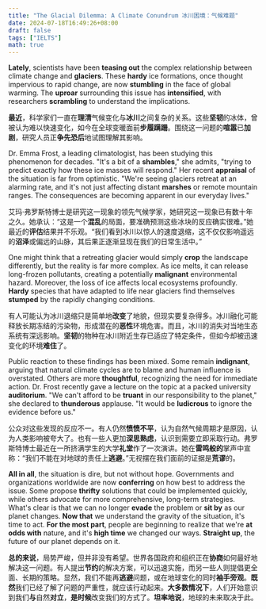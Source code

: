 ```yaml
---
title: "The Glacial Dilemma: A Climate Conundrum 冰川困境：气候难题"
date: 2024-07-18T16:49:26+08:00
draft: false
tags: ["IELTS"]
math: true
---
```


**Lately**, scientists have been **teasing out** the complex relationship between climate change and **glaciers**. These **hardy** ice formations, once thought impervious to rapid change, are now **stumbling** in the face of global warming. The **uproar** surrounding this issue has **intensified**, with researchers **scrambling** to understand the implications.

**最近**，科学家们一直在**理清**气候变化与**冰川**之间复杂的关系。这些**坚韧**的冰体，曾被认为难以快速变化，如今在全球变暖面前**步履蹒跚**。围绕这一问题的**喧嚣**已**加剧**，研究人员正**争先恐后**地试图理解其影响。

Dr. Emma Frost, a leading climatologist, has been studying this phenomenon for decades. "It's a bit of a **shambles**," she admits, "trying to predict exactly how these ice masses will respond." Her recent **appraisal** of the situation is far from optimistic. "We're seeing glaciers retreat at an alarming rate, and it's not just affecting distant **marshes** or remote mountain ranges. The consequences are becoming apparent in our everyday lives."

艾玛·弗罗斯特博士是研究这一现象的领先气候学家，她研究这一现象已有数十年之久。她承认：“这是一个**混乱**的局面，要准确预测这些冰块的反应确实很难。”她最近的**评估**结果并不乐观。“我们看到冰川以惊人的速度退缩，这不仅仅影响遥远的**沼泽**或偏远的山脉，其后果正逐渐显现在我们的日常生活中。”

One might think that a retreating glacier would simply **crop** the landscape differently, but the reality is far more complex. As ice  melts, it can release long-frozen pollutants, creating a potentially **malignant** environmental hazard. Moreover, the loss of ice affects local ecosystems profoundly. **Hardy** species that have adapted to life near glaciers find themselves **stumped** by the rapidly changing conditions.

有人可能认为冰川退缩只是简单地**改变**了地貌，但现实要复杂得多。冰川融化可能释放长期冻结的污染物，形成潜在的**恶性**环境危害。而且，冰川的消失对当地生态系统有深远影响。**坚韧**的物种在冰川附近生存已适应了特定条件，但如今却被迅速变化的环境**难住**了。

Public reaction to these findings has been mixed. Some remain **indignant**, arguing that natural climate cycles are to blame and human influence is overstated. Others are more **thoughtful**, recognizing the need for immediate action. Dr. Frost recently gave a lecture on the topic at a packed university **auditorium**. "We can't afford to be **truant** in our responsibility to the planet," she declared to **thunderous** applause. "It would be **ludicrous** to ignore the evidence before us."

公众对这些发现的反应不一。有人仍然**愤愤不平**，认为自然气候周期才是原因，认为人类影响被夸大了。也有一些人更加**深思熟虑**，认识到需要立即采取行动。弗罗斯特博士最近在一所挤满学生的大学**礼堂**作了一次演讲。她在**雷鸣般的**掌声中宣称：“我们不能在对地球的责任上**逃避**。”无视摆在我们面前的证据是**荒谬**的。

**All in all**, the situation is dire, but not without hope. Governments and organizations worldwide are now **conferring** on how best to address the issue. Some propose **thrifty** solutions that could be implemented quickly, while others advocate for  more comprehensive, long-term strategies. What's clear is that we can no longer **evade** the problem or **sit by** as our planet changes. **Now that** we understand the gravity of the situation, it's time to act. **For the most part**, people are beginning to realize that we're **at odds with** nature, and it's **high time** we changed our ways. **Straight up**, the future of our planet depends on it.

**总的来说**，局势严峻，但并非没有希望。世界各国政府和组织正在**协商**如何最好地解决这一问题。有人提出**节约**的解决方案，可以迅速实施，而另一些人则提倡更全面、长期的策略。显然，我们不能再**逃避**问题，或在地球变化的同时**袖手旁观**。**既然**我们已经了解了问题的严重性，就应该行动起来。**大多数情况下**，人们开始意识到我们**与**自然**对立**，**是时候**改变我们的方式了。**坦率地说**，地球的未来取决于此。
